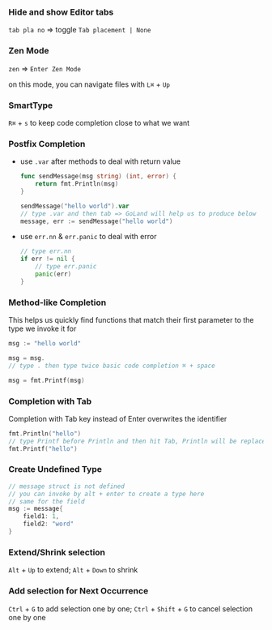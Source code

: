 ### Hide and show Editor tabs

`tab pla no` => toggle `Tab placement | None`


### Zen Mode

`zen` => `Enter Zen Mode`

on this mode, you can navigate files with `L⌘` + `Up`

### SmartType

`R⌘` + `s` to keep code completion close to what we want

### Postfix Completion

- use `.var` after methods to deal with return value

  ```go
  func sendMessage(msg string) (int, error) {
      return fmt.Println(msg)
  }

  sendMessage("hello world").var  
  // type .var and then tab => GoLand will help us to produce below
  message, err := sendMessage("hello world")
  ```
- use `err.nn` & `err.panic` to deal with error

  ```go
  // type err.nn
  if err != nil {
      // type err.panic 
      panic(err)
  }
  ```
 
### Method-like Completion

This helps us quickly find functions that match their first parameter to the type we invoke it for

```go
msg := "hello world"

msg = msg.
// type . then type twice basic code completion ⌘ + space

msg = fmt.Printf(msg)
```

### Completion with Tab

Completion with Tab key instead of Enter overwrites the identifier

```go
fmt.Println("hello")
// type Printf before Println and then hit Tab, Println will be replaced
fmt.Printf("hello")
```

### Create Undefined Type

```go
// message struct is not defined
// you can invoke by alt + enter to create a type here
// same for the field
msg := message{
    field1: 1,
    field2: "word"
}
```

### Extend/Shrink selection

`Alt` + `Up` to extend; `Alt` + `Down` to shrink  

### Add selection for Next Occurrence

`Ctrl` + `G` to add selection one by one; `Ctrl` + `Shift` + `G` to cancel selection one by one 
